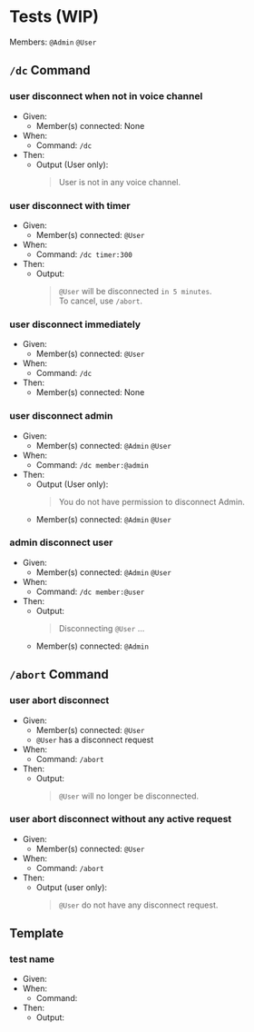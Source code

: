 # Tests (WIP)

Members: `@Admin` `@User`

## `/dc` Command

### user disconnect when not in voice channel
- Given:
  - Member(s) connected: None
- When:
  - Command: `/dc`
- Then:
  - Output (User only):
    > User is not in any voice channel.

### user disconnect with timer
- Given:
    - Member(s) connected: `@User`
- When: 
    - Command: `/dc timer:300`
- Then:
    - Output:
      > `@User` will be disconnected `in 5 minutes`.  
      > To cancel, use `/abort`.

### user disconnect immediately
- Given:
  - Member(s) connected: `@User`
- When:
  - Command: `/dc`
- Then:
  - Member(s) connected: None

### user disconnect admin
- Given:
  - Member(s) connected: `@Admin` `@User`
- When:
  - Command: `/dc member:@admin` 
- Then:
  - Output (User only):
    > You do not have permission to disconnect Admin.
  - Member(s) connected: `@Admin` `@User`

### admin disconnect user
- Given:
  - Member(s) connected: `@Admin` `@User`
- When:
  - Command: `/dc member:@user`
- Then:
  - Output:
    > Disconnecting `@User` ...
  - Member(s) connected: `@Admin`


## `/abort` Command 

### user abort disconnect
- Given:
    - Member(s) connected: `@User`
    - `@User` has a disconnect request
- When:
  - Command: `/abort`
- Then:
  - Output:
    > `@User` will no longer be disconnected.

### user abort disconnect without any active request
- Given:
  - Member(s) connected: `@User`
- When:
  - Command: `/abort`
- Then:
  - Output (user only):
    > `@User` do not have any disconnect request.

## Template

### test name
- Given:
- When:
  - Command: 
- Then:
  - Output:
    > 